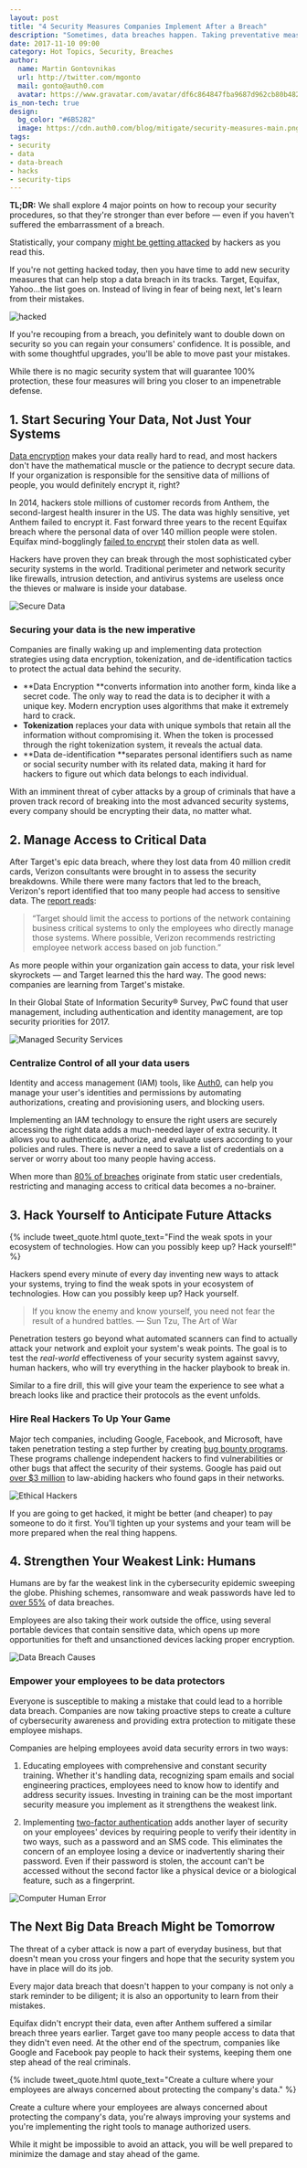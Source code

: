 ```yaml
---
layout: post
title: "4 Security Measures Companies Implement After a Breach"
description: "Sometimes, data breaches happen. Taking preventative measures is incredibly important, but knowing how to mitigate after a breach should also be a priority."
date: 2017-11-10 09:00
category: Hot Topics, Security, Breaches
author:
  name: Martin Gontovnikas
  url: http://twitter.com/mgonto
  mail: gonto@auth0.com
  avatar: https://www.gravatar.com/avatar/df6c864847fba9687d962cb80b482764??s=60
is_non-tech: true
design:
  bg_color: "#6B5282"
  image: https://cdn.auth0.com/blog/mitigate/security-measures-main.png
tags:
- security
- data
- data-breach
- hacks
- security-tips
---
```


**TL;DR:**  We shall explore 4 major points on how to recoup your security procedures, so that they're stronger than ever before — even if you haven't suffered the embarrassment of a breach.

Statistically, your company [might be getting attacked](https://www.cnbc.com/2015/07/29/most-firms-face-significant-daily-or-weekly-cyberattacks-accenture.html) by hackers as you read this.

If you're not getting hacked today, then you have time to add new security measures that can help stop a data breach in its tracks. Target, Equifax, Yahoo...the list goes on. Instead of living in fear of being next, let's learn from their mistakes.

![hacked](https://cdn.auth0.com/blog/data-breach-mitigate/banner_2.jpg)

If you're recouping from a breach, you definitely want to double down on security so you can regain your consumers' confidence. It is possible, and with some thoughtful upgrades, you'll be able to move past your mistakes.

While there is no magic security system that will guarantee 100% protection, these four measures will bring you closer to an impenetrable defense.

## 1. Start Securing Your Data, Not Just Your Systems

[Data encryption](https://digitalguardian.com/blog/what-data-encryption) makes your data really hard to read, and most hackers don't have the mathematical muscle or the patience to decrypt secure data. If your organization is responsible for the sensitive data of millions of people, you would definitely encrypt it, right?

In 2014, hackers stole millions of customer records from Anthem, the second-largest health insurer in the US. The data was highly sensitive, yet Anthem failed to encrypt it. Fast forward three years to the recent Equifax breach where the personal data of over 140 million people were stolen. Equifax mind-bogglingly [failed to encrypt](https://www.cbsnews.com/news/equifax-ex-ceo-hacked-data-wasnt-encrypted/) their stolen data as well.

Hackers have proven they can break through the most sophisticated cyber security systems in the world. Traditional perimeter and network security like firewalls, intrusion detection, and antivirus systems are useless once the thieves or malware is inside your database.

![Secure Data](https://cdn.auth0.com/blog/data-breach-mitigate/data-security.jpg)

### Securing your data is the new imperative

Companies are finally waking up and implementing data protection strategies using data encryption, tokenization, and de-identification tactics to protect the actual data behind the security.

* **Data Encryption **converts information into another form, kinda like a secret code. The only way to read the data is to decipher it with a unique key. Modern encryption uses algorithms that make it extremely hard to crack.
* **Tokenization** replaces your data with unique symbols that retain all the information without compromising it. When the token is processed through the right tokenization system, it reveals the actual data.
* **Data de-identification **separates personal identifiers such as name or social security number with its related data, making it hard for hackers to figure out which data belongs to each individual.

With an imminent threat of cyber attacks by a group of criminals that have a proven track record of breaking into the most advanced security systems, every company should be encrypting their data, no matter what. 

## 2. Manage Access to Critical Data

After Target's epic data breach, where they lost data from 40 million credit cards, Verizon consultants were brought in to assess the security breakdowns. While there were many factors that led to the breach, Verizon's report identified that too many people had access to sensitive data. The [report reads](https://krebsonsecurity.com/2015/09/inside-target-corp-days-after-2013-breach/):

> “Target should limit the access to portions of the network containing business critical systems to only the employees who directly manage those systems. Where possible, Verizon recommends restricting employee network access based on job function.”

As more people within your organization gain access to data, your risk level skyrockets — and Target learned this the hard way. The good news: companies are learning from Target's mistake.

In their Global State of Information Security® Survey, PwC found that user management, including authentication and identity management, are top security priorities for 2017. 

![Managed Security Services](https://cdn.auth0.com/blog/data-breach-mitigate/use-of-managed-security-services.png)


### Centralize Control of all your data users

Identity and access management (IAM) tools, like [Auth0](https://auth0.com/learn/cloud-identity-access-management/), can help you manage your user's identities and permissions by automating authorizations, creating and provisioning users, and blocking users. 

Implementing an IAM technology to ensure the right users are securely accessing the right data adds a much-needed layer of extra security. It allows you to authenticate, authorize, and evaluate users according to your policies and rules. There is never a need to save a list of credentials on a server or worry about too many people having access.

When more than [80% of breaches](https://digitalguardian.com/blog/enterprise-data-security-breaches-experts-how-companies-can-protect-themselves-big-data) originate from static user credentials, restricting and managing access to critical data becomes a no-brainer. 

## 3.  Hack Yourself to Anticipate Future Attacks

{% include tweet_quote.html quote_text="Find the weak spots in your ecosystem of technologies. How can you possibly keep up?  Hack yourself!" %}

Hackers spend every minute of every day inventing new ways to attack your systems, trying to find the weak spots in your ecosystem of technologies. How can you possibly keep up?  Hack yourself.

> If you know the enemy and know yourself, you need not fear the result of a hundred battles.  ― Sun Tzu, The Art of War 

Penetration testers go beyond what automated scanners can find to actually attack your network and exploit your system's weak points. The goal is to test the *real-world* effectiveness of your security system against savvy, human hackers, who will try everything in the hacker playbook to break in.

Similar to a fire drill, this will give your team the experience to see what a breach looks like and practice their protocols as the event unfolds. 

### Hire Real Hackers To Up Your Game

Major tech companies, including Google, Facebook, and Microsoft, have taken penetration testing a step further by creating [bug bounty programs](https://en.wikipedia.org/wiki/Bug_bounty_program). These programs challenge independent hackers to find vulnerabilities or other bugs that affect the security of their systems. Google has paid out [over $3 million](https://techcrunch.com/2017/01/31/googles-bug-bounty-2016/) to law-abiding hackers who found gaps in their networks.

![Ethical Hackers](https://cdn.auth0.com/blog/data-breach-mitigate/ethical-hacker.jpg)

If you are going to get hacked, it might be better (and cheaper) to pay someone to do it first. You'll tighten up your systems and your team will be more prepared when the real thing happens.

## 4.  Strengthen Your Weakest Link: Humans

Humans are by far the weakest link in the cybersecurity epidemic sweeping the globe. Phishing schemes, ransomware and weak passwords have led to [over 55%](https://www.dataprivacymonitor.com/cybersecurity/deeper-dive-human-error-is-to-blame-for-most-breaches/) of data breaches.

Employees are also taking their work outside the office, using several portable devices that contain sensitive data, which opens up more opportunities for theft and unsanctioned devices lacking proper encryption.

![Data Breach Causes](https://cdn.auth0.com/blog/data-breach-mitigate/Causes.jpg)

### Empower your employees to be data protectors

Everyone is susceptible to making a mistake that could lead to a horrible data breach. Companies are now taking proactive steps to create a culture of cybersecurity awareness and providing extra protection to mitigate these employee mishaps. 

Companies are helping employees avoid data security errors in two ways:

1. Educating employees with comprehensive and constant security training. Whether it's handling data, recognizing spam emails and social engineering practices, employees need to know how to identify and address security issues. Investing in training can be the most important security measure you implement as it strengthens the weakest link.

2. Implementing [two-factor authentication](https://auth0.com/learn/two-factor-authentication/) adds another layer of security on your employees' devices by requiring people to verify their identity in two ways, such as a password and an SMS code. This eliminates the concern of an employee losing a device or inadvertently sharing their password. Even if their password is stolen, the account can't be accessed without the second factor like a physical device or a biological feature, such as a fingerprint.

![Computer Human Error](https://cdn.auth0.com/blog/data-breach-mitigate/c02a44df96e32340d96e334e61a5ec04--computer-humor-computer-programming.jpg) 


## The Next Big Data Breach Might be Tomorrow

The threat of a cyber attack is now a part of everyday business, but that doesn't mean you cross your fingers and hope that the security system you have in place will do its job.

Every major data breach that doesn't happen to your company is not only a stark reminder to be diligent; it is also an opportunity to learn from their mistakes.

Equifax didn't encrypt their data, even after Anthem suffered a similar breach three years earlier. Target gave too many people access to data that they didn't even need. At the other end of the spectrum, companies like Google and Facebook pay people to hack their systems, keeping them one step ahead of the real criminals.

{% include tweet_quote.html quote_text="Create a culture where your employees are always concerned about protecting the company's data." %}

Create a culture where your employees are always concerned about protecting the company's data, you're always improving your systems and you're implementing the right tools to manage authorized users.

While it might be impossible to avoid an attack, you will be well prepared to minimize the damage and stay ahead of the game.
